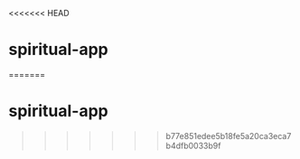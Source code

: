 <<<<<<< HEAD
# spiritual-app
=======
# spiritual-app
>>>>>>> b77e851edee5b18fe5a20ca3eca7b4dfb0033b9f
